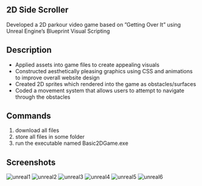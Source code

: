 ## 2D Side Scroller
Developed a 2D parkour video game based on ”Getting Over It” using Unreal Engine’s Blueprint Visual Scripting

## Description
- Applied assets into game files to create appealing visuals
- Constructed aesthetically pleasing graphics using CSS and animations to improve overall website design
- Created 2D sprites which rendered into the game as obstacles/surfaces
- Coded a movement system that allows users to attempt to navigate through the obstacles

## Commands
1. download all files
2. store all files in some folder
3. run the executable named Basic2DGame.exe

## Screenshots

![unreal1](https://github.com/zohairahmedd/Unreal-Parkour-Game/assets/151594538/193f9249-9f09-43c8-9b93-12bc51f86aa8)
![unreal2](https://github.com/zohairahmedd/Unreal-Parkour-Game/assets/151594538/90465365-89b1-4332-8902-dcc300998811)
![unreal3](https://github.com/zohairahmedd/Unreal-Parkour-Game/assets/151594538/e595b0f0-a6d9-4f09-8ae7-ad4559cc4328)
![unreal4](https://github.com/zohairahmedd/Unreal-Parkour-Game/assets/151594538/66f189f9-a5b9-4036-882c-68316316f536)
![unreal5](https://github.com/zohairahmedd/Unreal-Parkour-Game/assets/151594538/30269e28-8289-4880-b097-12582442884b)
![unreal6](https://github.com/zohairahmedd/Unreal-Parkour-Game/assets/151594538/14050a60-f184-4d8a-94ef-932635c70e4d)
